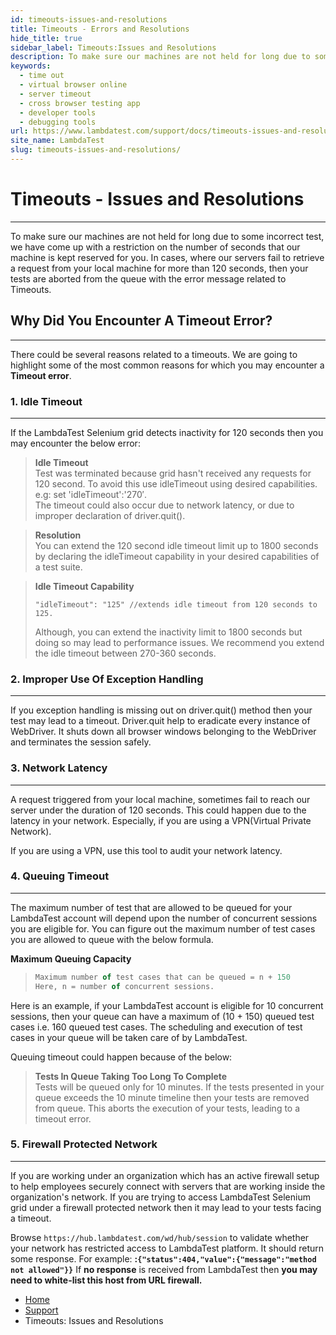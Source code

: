```yaml
---
id: timeouts-issues-and-resolutions
title: Timeouts - Errors and Resolutions
hide_title: true
sidebar_label: Timeouts:Issues and Resolutions
description: To make sure our machines are not held for long due to some incorrect test, we have come up with a restriction on the number of seconds that our machine is kept reserved for you.
keywords:
  - time out
  - virtual browser online
  - server timeout
  - cross browser testing app
  - developer tools
  - debugging tools
url: https://www.lambdatest.com/support/docs/timeouts-issues-and-resolutions/
site_name: LambdaTest
slug: timeouts-issues-and-resolutions/
---
```

# Timeouts - Issues and Resolutions
* * *

To make sure our machines are not held for long due to some incorrect test, we have come up with a restriction on the number of seconds that our machine is kept reserved for you. In cases, where our servers fail to retrieve a request from your local machine for more than 120 seconds, then your tests are aborted from the queue with the error message related to Timeouts. 

## Why Did You Encounter A Timeout Error?

* * *

There could be several reasons related to a timeouts. We are going to highlight some of the most common reasons for which you may encounter a **Timeout error**.

### 1. Idle Timeout

* * *

If the LambdaTest Selenium grid detects inactivity for 120 seconds then you may encounter the below error:

>**Idle Timeout**  
>Test was terminated because grid hasn't received any requests for 120 second. To avoid this use idleTimeout using desired capabilities. e.g: set 'idleTimeout':'270′.  
>The timeout could also occur due to network latency, or due to improper declaration of driver.quit().

>**Resolution**  
>You can extend the 120 second idle timeout limit up to 1800 seconds by declaring the idleTimeout capability in your desired capabilities of a test suite.

>**Idle Timeout Capability**  
>```
>"idleTimeout": "125" //extends idle timeout from 120 seconds to 125.
>```
>Although, you can extend the inactivity limit to 1800 seconds but doing so may lead to performance issues. We recommend you extend the idle timeout between 270-360 seconds.

### 2. Improper Use Of Exception Handling

* * *

If you exception handling is missing out on driver.quit() method then your test may lead to a timeout. Driver.quit help to eradicate every instance of WebDriver. It shuts down all browser windows belonging to the WebDriver and terminates the session safely.

### 3. Network Latency

* * *

A request triggered from your local machine, sometimes fail to reach our server under the duration of 120 seconds. This could happen due to the latency in your network. Especially, if you are using a VPN(Virtual Private Network). 

If you are using a VPN, use this tool to audit your network latency.

### 4. Queuing Timeout

* * *

The maximum number of test that are allowed to be queued for your LambdaTest account will depend upon the number of concurrent sessions you are eligible for. You can figure out the maximum number of test cases you are allowed to queue with the below formula.

**Maximum Queuing Capacity**
>```javascript
>Maximum number of test cases that can be queued = n + 150 
>Here, n = number of concurrent sessions.
>```


Here is an example, if your LambdaTest account is eligible for 10 concurrent sessions, then your queue can have a maximum of (10 + 150) queued test cases i.e. 160 queued test cases. The scheduling and execution of test cases in your queue will be taken care of by LambdaTest.

Queuing timeout could happen because of the below:

>**Tests In Queue Taking Too Long To Complete**  
>Tests will be queued only for 10 minutes. If the tests presented in your queue exceeds the 10 minute timeline then your tests are removed from queue. This aborts the execution of your tests, leading to a timeout error.

### 5. Firewall Protected Network

* * *

If you are working under an organization which has an active firewall setup to help employees securely connect with servers that are working inside the organization's network. If you are trying to access LambdaTest Selenium grid under a firewall protected network then it may lead to your tests facing a timeout.

Browse `https://hub.lambdatest.com/wd/hub/session` to validate whether your network has restricted access to LambdaTest platform. It should return some response. For example: **:```{"status":404,"value":{"message":"method not allowed"}}```** If **no response** is received from LambdaTest then **you may need to white-list this host from URL firewall.**

<nav aria-label="breadcrumbs">
  <ul className="breadcrumbs">
    <li className="breadcrumbs__item">
      <a className="breadcrumbs__link" href="https://www.lambdatest.com">Home</a>
    </li>
    <li className="breadcrumbs__item">
      <a className="breadcrumbs__link" href="/support/docs/getting-started-with-lambdatest-automation/">Support</a>
    </li>
    <li className="breadcrumbs__item breadcrumbs__item--active">
      <span className="breadcrumbs__link">Timeouts: Issues and Resolutions</span>
    </li>
  </ul>
</nav>